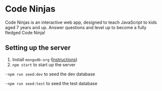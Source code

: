 # Code Ninjas

Code Ninjas is an interactive web app, designed to teach JavaScript to kids aged 7 years and up. Answer questions and level up to become a fully fledged Code Ninja!

## Setting up the server

1. Install `mongodb-org` ([Instructions](https://docs.mongodb.com/manual/administration/install-community/))
2. `npm start` to start up the server

⋅⋅`npm run seed:dev` to seed the dev database

⋅⋅`npm run seed:test` to seed the test database